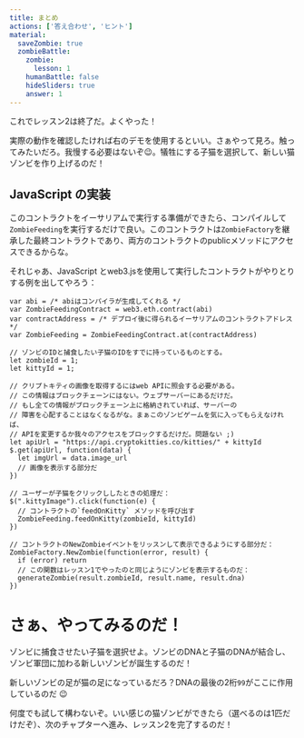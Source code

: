 ```yaml
---
title: まとめ
actions: ['答え合わせ', 'ヒント']
material:
  saveZombie: true
  zombieBattle:
    zombie:
      lesson: 1
    humanBattle: false
    hideSliders: true
    answer: 1
---
```


これでレッスン2は終了だ。よくやった！

実際の動作を確認したければ右のデモを使用するといい。さぁやって見ろ。触ってみたいだろ。我慢する必要はないぞ😉。犠牲にする子猫を選択して、新しい猫ゾンビを作り上げるのだ！

## JavaScript の実装

このコントラクトをイーサリアムで実行する準備ができたら、コンパイルして`ZombieFeeding`を実行するだけで良い。このコントラクトは`ZombieFactory`を継承した最終コントラクトであり、両方のコントラクトのpublicメソッドにアクセスできるからな。

それじゃあ、JavaScript とweb3.jsを使用して実行したコントラクトがやりとりする例を出してやろう：

```
var abi = /* abiはコンパイラが生成してくれる */
var ZombieFeedingContract = web3.eth.contract(abi)
var contractAddress = /* デプロイ後に得られるイーサリアムのコントラクトアドレス */
var ZombieFeeding = ZombieFeedingContract.at(contractAddress)

// ゾンビのIDと捕食したい子猫のIDをすでに持っているものとする。
let zombieId = 1;
let kittyId = 1;

// クリプトキティの画像を取得するにはweb APIに照会する必要がある。
// この情報はブロックチェーンにはない。ウェブサーバーにあるだけだ。
// もし全ての情報がブロックチェーン上に格納されていれば、サーバーの
// 障害を心配することはなくなるがな。まぁこのゾンビゲームを気に入ってもらえなければ、
// APIを変更するか我々のアクセスをブロックするだけだ。問題ない ;)
let apiUrl = "https://api.cryptokitties.co/kitties/" + kittyId
$.get(apiUrl, function(data) {
  let imgUrl = data.image_url
  // 画像を表示する部分だ
})

// ユーザーが子猫をクリックししたときの処理だ：
$(".kittyImage").click(function(e) {
  // コントラクトの`feedOnKitty` メソッドを呼び出す
  ZombieFeeding.feedOnKitty(zombieId, kittyId)
})

// コントラクトのNewZombieイベントをリッスンして表示できるようにする部分だ：
ZombieFactory.NewZombie(function(error, result) {
  if (error) return
  // この関数はレッスン1でやったのと同じようにゾンビを表示するものだ：
  generateZombie(result.zombieId, result.name, result.dna)
})
```

# さぁ、やってみるのだ！

ゾンビに捕食させたい子猫を選択せよ。ゾンビのDNAと子猫のDNAが結合し、ゾンビ軍団に加わる新しいゾンビが誕生するのだ！

新しいゾンビの足が猫の足になっているだろ？DNAの最後の2桁`99`がここに作用しているのだ 😉

何度でも試して構わないぞ。いい感じの猫ゾンビができたら（選べるのは1匹だけだぞ）、次のチャプターへ進み、レッスン2を完了するのだ！
